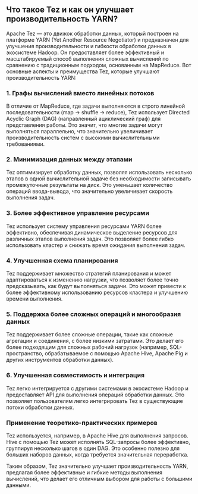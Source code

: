 ## Что такое Tez и как он улучшает производительность YARN?

Apache Tez — это движок обработки данных, который построен на платформе YARN (Yet Another Resource Negotiator) и предназначен для улучшения производительности и гибкости обработки данных в экосистеме Hadoop. Он предоставляет более эффективный и масштабируемый способ выполнения сложных вычислений по сравнению с традиционным подходом, основанным на MapReduce. Вот основные аспекты и преимущества Tez, которые улучшают производительность YARN:

### 1. Графы вычислений вместо линейных потоков

В отличие от MapReduce, где задачи выполняются в строго линейной последовательности (map → shuffle → reduce), Tez использует Directed Acyclic Graph (DAG) (направленный ациклический граф) для представления работы. Это значит, что многие задачи могут выполняться параллельно, что значительно увеличивает производительность систем с высокими вычислительными требованиями.

### 2. Минимизация данных между этапами

Tez оптимизирует обработку данных, позволяя использовать несколько этапов в одной вычислительной задаче без необходимости записывать промежуточные результаты на диск. Это уменьшает количество операций ввода-вывода, что значительно увеличивает скорость выполнения задач.

### 3. Более эффективное управление ресурсами

Tez использует систему управления ресурсами YARN более эффективно, обеспечивая динамическое выделение ресурсов для различных этапов выполнения задач. Это позволяет более гибко использовать кластер и снижать время ожидания выполнения задач.

### 4. Улучшенная схема планирования

Tez поддерживает множество стратегий планирования и может адаптироваться к изменению нагрузки, что позволяет более точно предсказывать, как будут выполняться задачи. Это может привести к более эффективному использованию ресурсов кластера и улучшению времени выполнения.

### 5. Поддержка более сложных операций и многообразия данных

Tez поддерживает более сложные операции, такие как сложные агрегации и соединения, с более низкими затратами. Это делает его более подходящим для сложных рабочий нагрузок (например, SQL-пространство, обрабатываемое с помощью Apache Hive, Apache Pig и других инструментов обработки данных).

### 6. Улучшенная совместимость и интеграция

Tez легко интегрируется с другими системами в экосистеме Hadoop и предоставляет API для выполнения операций обработки данных. Это позволяет пользователям легко интегрировать Tez в существующие потоки обработки данных.

### Применение теоретико-практических примеров

Tez используется, например, в Apache Hive для выполнения запросов. Hive с помощью Tez может исполнять SQL-запросы более эффективно, группируя несколько шагов в один DAG. Это особенно полезно для больших наборов данных, когда требуется значительная переработка.

Таким образом, Tez значительно улучшает производительность YARN, предлагая более эффективные и гибкие методы выполнения вычислений, что делает его отличным выбором для работы с большими данными.